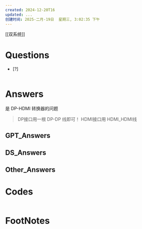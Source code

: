 ```yaml
---
created: 2024-12-20T16
updated: ...
创建时间: 2025-二月-19日  星期三, 3:02:35 下午
---
```

[[双系统]]

# Questions

- [?] 

```python

```

# Answers

是 DP-HDMI 转换器的问题
>DP接口用一根 DP-DP 线即可！
>HDMI接口用 HDMI_HDMI线



## GPT_Answers


## DS_Answers


## Other_Answers


# Codes

```python

```


# FootNotes

